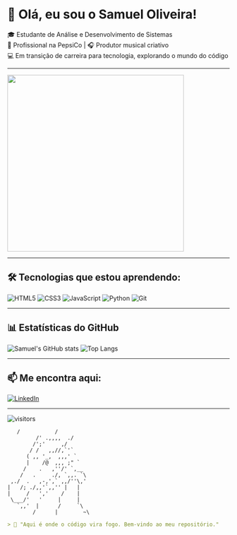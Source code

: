 # 👋 Olá, eu sou o Samuel Oliveira!

🎓 Estudante de Análise e Desenvolvimento de Sistemas  
🏢 Profissional na PepsiCo | 🎧 Produtor musical criativo  
💻 Em transição de carreira para tecnologia, explorando o mundo do código

---

<img src="https://media.giphy.com/media/qgQUggAC3Pfv687qPC/giphy.gif" width="400"/>

---

## 🛠️ Tecnologias que estou aprendendo:

![HTML5](https://img.shields.io/badge/HTML5-E34F26?style=for-the-badge&logo=html5&logoColor=white)
![CSS3](https://img.shields.io/badge/CSS3-1572B6?style=for-the-badge&logo=css3&logoColor=white)
![JavaScript](https://img.shields.io/badge/JavaScript-F7DF1E?style=for-the-badge&logo=javascript&logoColor=black)
![Python](https://img.shields.io/badge/Python-306998?style=for-the-badge&logo=python&logoColor=white)
![Git](https://img.shields.io/badge/Git-F05032?style=for-the-badge&logo=git&logoColor=white)

---

## 📊 Estatísticas do GitHub

![Samuel's GitHub stats](https://github-readme-stats.vercel.app/api?username=samueloliver-dev&show_icons=true&theme=tokyonight)
![Top Langs](https://github-readme-stats.vercel.app/api/top-langs/?username=samueloliver-dev&layout=compact&theme=tokyonight)

---

## 📫 Me encontra aqui:
[![LinkedIn](https://img.shields.io/badge/LinkedIn-0077B5?style=for-the-badge&logo=linkedin&logoColor=white)](https://linkedin.com/in/samueloliver-dev)

---

![visitors](https://komarev.com/ghpvc/?username=samueloliver-dev&style=flat-square)

       /           /
             /' .,,,,  ./
            /';'     ,/
           / /   ,,//,`'`
          ( ,, '_,  ,,,' `
          |    /@  ,,, ;" `
         /    .   ,''/' `,__
        /   .     ./, `,,. `\
     ,./  .   ,-,',` ,,/''\,' 
    |   /; ./,,'`,,'' |   |    
    |     /   ','    /    |
     \___/'   '     |     |
       `,,'  |      /     `\
            /      |        ~\

```markdown
> 🐉 "Aqui é onde o código vira fogo. Bem-vindo ao meu repositório."
